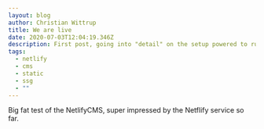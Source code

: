 ```yaml
---
layout: blog
author: Christian Wittrup
title: We are live
date: 2020-07-03T12:04:19.346Z
description: First post, going into "detail" on the setup powered to run this page
tags:
  - netlify
  - cms
  - static
  - ssg
  - ""
---
```

Big fat test of the NetlifyCMS, super impressed by the Netflify service so far.